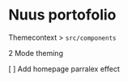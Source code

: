 # Nuus portofolio

Themecontext > `src/components`


2 Mode theming

[ ] Add homepage parralex effect
